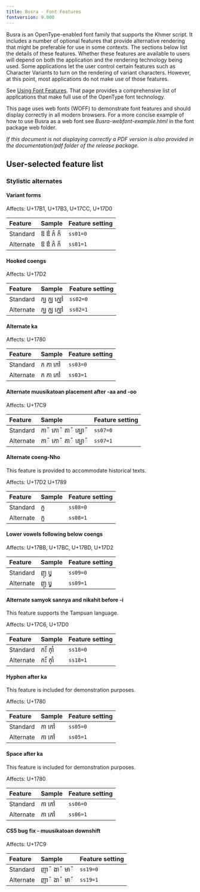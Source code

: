 ```yaml
---
title: Busra - Font Features
fontversion: 9.000
---
```


Busra is an OpenType-enabled font family that supports the Khmer script. It includes a number of optional features that provide alternative rendering that might be preferable for use in some contexts. The sections below list the details of these features. Whether these features are available to users will depend on both the application and the rendering technology being used. Some applications let the user control certain features such as Character Variants to turn on the rendering of variant characters. However, at this point, most applications do not make use of those features.

See [Using Font Features](https://software.sil.org/fonts/features/). That page provides a comprehensive list of applications that make full use of the OpenType font technology.

This page uses web fonts (WOFF) to demonstrate font features and should display correctly in all modern browsers. For a more concise example of how to use Busra as a web font see *Busra-webfont-example.html* in the font package web folder. 

*If this document is not displaying correctly a PDF version is also provided in the documentation/pdf folder of the release package.*

## User-selected feature list

### Stylistic alternates

#### Variant forms

<span class='affects'>Affects: U+17B1, U+17B3, U+17CC, U+17D0</span>

Feature        | Sample | Feature setting
:------------- | :--------------- | :------------- 
Standard | <span class='busra-R normal'        >&#x17B1; &#x17B3; &#x1780;&#x17CC; &#x1780;&#x17D0;</span>| `ss01=0`
Alternate | <span class='busra-R normal' style='font-feature-settings: "ss01" 1'>&#x17B1; &#x17B3; &#x1780;&#x17CC; &#x1780;&#x17D0;</span>| `ss01=1`

#### Hooked coengs

<span class='affects'>Affects: U+17D2</span>

Feature        | Sample | Feature setting
:------------- | :--------------- | :------------- 
Standard | <span class='busra-R normal'        >&#x1780;&#x17D2;&#x1783; &#x1780;&#x17D2;&#x1788; &#x1780;&#x17D2;&#x1788;&#x17C5;</span>| `ss02=0`
Alternate | <span class='busra-R normal' style='font-feature-settings: "ss02" 1'>&#x1780;&#x17D2;&#x1783; &#x1780;&#x17D2;&#x1788; &#x1780;&#x17D2;&#x1788;&#x17C5;</span>| `ss02=1`

#### Alternate ka

<span class='affects'>Affects: U+1780</span>

Feature        | Sample | Feature setting
:------------- | :--------------- | :------------- 
Standard | <span class='busra-R normal'        >&#x1780; &#x1780;&#x17B6; &#x1780;&#x17C5;</span>| `ss03=0`
Alternate | <span class='busra-R normal' style='font-feature-settings: "ss03" 1'>&#x1780; &#x1780;&#x17B6; &#x1780;&#x17C5;</span>| `ss03=1`

#### Alternate muusikatoan placement after -aa and -oo

<span class='affects'>Affects: U+17C9</span>

Feature        | Sample | Feature setting
:------------- | :--------------- | :------------- 
Standard | <span class='busra-R normal'        >&#x1780;&#x17B6;&#x17C9; &#x1780;&#x17C4;&#x17C9; &#x1782;&#x17B6;&#x17C9; &#x1782;&#x17D2;&#x1783;&#x17C4;&#x17C9;</span>| `ss07=0`
Alternate | <span class='busra-R normal' style='font-feature-settings: "ss07" 1'>&#x1780;&#x17B6;&#x17C9; &#x1780;&#x17C4;&#x17C9; &#x1782;&#x17B6;&#x17C9; &#x1782;&#x17D2;&#x1783;&#x17C4;&#x17C9;</span>| `ss07=1`

#### Alternate coeng-Nho 

This feature is provided to accommodate historical texts.

<span class='affects'>Affects: U+17D2 U+1789</span>

Feature        | Sample | Feature setting
:------------- | :--------------- | :------------- 
Standard | <span class='busra-R normal'        >&#x1780;&#x17D2;&#x1789;</span>| `ss08=0`
Alternate | <span class='busra-R normal' style='font-feature-settings: "ss08" 1'>&#x1780;&#x17D2;&#x1789;</span>| `ss08=1`

#### Lower vowels following below coengs

<span class='affects'>Affects: U+17BB, U+17BC, U+17BD, U+17D2</span>

Feature        | Sample | Feature setting
:------------- | :--------------- | :------------- 
Standard | <span class='busra-R normal'        >&#x1789;&#x17BB; &#x17AB;&#x17D2;</span>| `ss09=0`
Alternate | <span class='busra-R normal' style='font-feature-settings: "ss09" 1'>&#x1789;&#x17BB; &#x17AB;&#x17D2;</span>| `ss09=1`

#### Alternate samyok sannya and nikahit before -i

This feature supports the Tampuan language.

<span class='affects'>Affects: U+17C6, U+17D0</span>

Feature        | Sample | Feature setting
:------------- | :--------------- | :------------- 
Standard | <span class='busra-R normal'        >&#x1780;&#x17D0;&#x17C7; &#x1780;&#x17CA;&#x17B6;&#x17C6;</span>| `ss18=0`
Alternate | <span class='busra-R normal' style='font-feature-settings: "ss18" 1'>&#x1780;&#x17D0;&#x17C7; &#x1780;&#x17CA;&#x17B6;&#x17C6;</span>| `ss18=1`

#### Hyphen after ka

This feature is included for demonstration purposes.

<span class='affects'>Affects: U+1780</span>

Feature        | Sample | Feature setting
:------------- | :--------------- | :------------- 
Standard | <span class='busra-R normal'        >&#x1780;&#x17B6; &#x1780;&#x17C5;</span>| `ss05=0`
Alternate | <span class='busra-R normal' style='font-feature-settings: "ss05" 1'>&#x1780;&#x17B6; &#x1780;&#x17C5;</span>| `ss05=1`

#### Space after ka

This feature is included for demonstration purposes.

<span class='affects'>Affects: U+1780</span>

Feature        | Sample | Feature setting
:------------- | :--------------- | :------------- 
Standard | <span class='busra-R normal'        >&#x1780;&#x17B6; &#x1780;&#x17C5;</span>| `ss06=0`
Alternate | <span class='busra-R normal' style='font-feature-settings: "ss06" 1'>&#x1780;&#x17B6; &#x1780;&#x17C5;</span>| `ss06=1`

#### CS5 bug fix - muusikatoan downshift

<span class='affects'>Affects: U+17C9</span>

Feature        | Sample | Feature setting
:------------- | :--------------- | :------------- 
Standard | <span class='busra-R normal'        >&#x1789;&#x17B6;&#x17C9; &#x1784;&#x17B6;&#x17C9; &#x1798;&#x17B6;&#x17C9;</span>| `ss19=0`
Alternate | <span class='busra-R normal' style='font-feature-settings: "ss19" 1'>&#x1789;&#x17B6;&#x17C9; &#x1784;&#x17B6;&#x17C9; &#x1798;&#x17B6;&#x17C9;</span>| `ss19=1`

<!-- PRODUCT SITE ONLY
[font id='busra' face='Busra-Regular' size='150%']
-->
